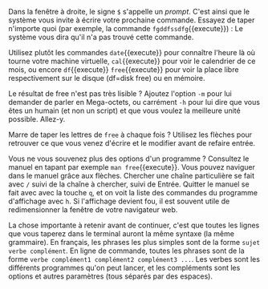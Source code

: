 Dans la fenêtre à droite, le signe ```$``` s'appelle un *prompt*. C'est ainsi
que le système vous invite à écrire votre prochaine commande. Essayez de taper
n'importe quoi (par exemple, la commande ```fgddfssdfg```{{execute}}) : Le
système vous dira qu'il n'a pas trouvé cette commande.

Utilisez plutôt les commandes ```date```{{execute}} pour connaître l'heure là où
tourne votre machine virtuelle, ```cal```{{execute}} pour voir le calendrier de
ce mois, ou encore ```df```{{execute}} ```free```{{execute}} pour voir la place
libre respectivement sur le disque (df=disk free) ou en mémoire.

Le résultat de free n'est pas très lisible ? Ajoutez l'option ```-m``` pour lui
demander de parler en Mega-octets, ou carrément ```-h``` pour lui dire que vous
êtes un humain (et non un script) et que vous voulez la meilleure unité
possible. Allez-y.

Marre de taper les lettres de ```free``` à chaque fois ? Utilisez les flèches
pour retrouver ce que vous venez d'écrire et le modifier avant de refaire
entrée. 

Vous ne vous souvenez plus des options d'un programme ? Consultez le
manuel en tapant par exemple ```man free```{{execute}}. Vous pouvez
naviguer dans le manuel grâce aux flèches. Chercher une chaîne
particulière se fait avec ```/``` suivi de la chaîne à chercher, suivi
de Entrée. Quitter le manuel se fait avec avec la touche ```q```, et
on voit la liste des commandes du programme d'affichage avec ```h```.
Si l'affichage devient fou, il est souvent utile de redimensionner la
fenêtre de votre navigateur web.

La chose importante à retenir avant de continuer, c'est que toutes les lignes
que vous taperez dans le terminal auront la même syntaxe (la même grammaire). En
français, les phrases les plus simples sont de la forme ```sujet verbe complément```. 
En ligne de commande, toutes les phrases sont de la forme
```verbe complément1 complément2 complément3 ...```. Les verbes sont les différents
programmes qu'on peut lancer, et les compléments sont les options et autres 
paramètres (tous séparés par des espaces). 
